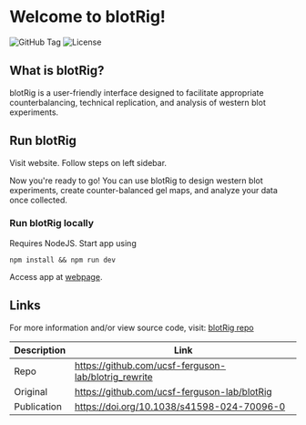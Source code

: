 # Welcome to blotRig!

![GitHub Tag](https://img.shields.io/github/v/tag/ucsf-ferguson-lab/blotrig_rewrite) ![License](https://img.shields.io/badge/license-MIT-blue)

## What is blotRig?

blotRig is a user-friendly interface designed to facilitate appropriate counterbalancing, technical replication, and analysis of western blot experiments.

## Run blotRig

Visit website. Follow steps on left sidebar.

Now you're ready to go! You can use blotRig to design western blot experiments, create counter-balanced gel maps, and analyze your data once collected.

### Run blotRig locally

Requires NodeJS. Start app using

```shell
npm install && npm run dev
```

Access app at [webpage](http://localhost:5173).

## Links

For more information and/or view source code, visit: [blotRig repo](https://github.com/ucsf-ferguson-lab/blotRig)

| Description | Link                                                 |
| ----------- | ---------------------------------------------------- |
| Repo        | https://github.com/ucsf-ferguson-lab/blotrig_rewrite |
| Original    | https://github.com/ucsf-ferguson-lab/blotRig         |
| Publication | https://doi.org/10.1038/s41598-024-70096-0           |
